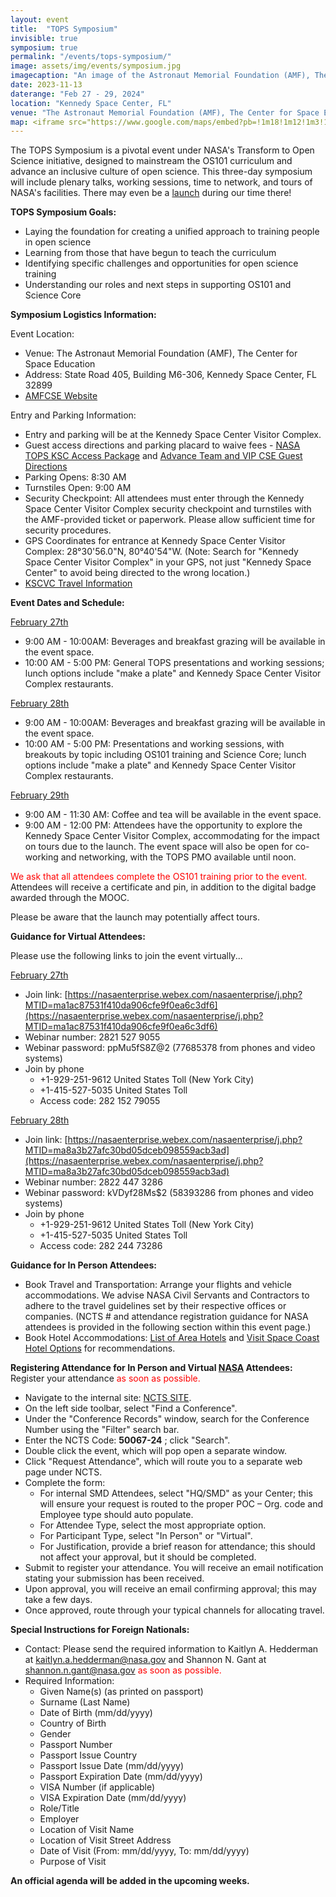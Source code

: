 ```yaml
---
layout: event
title:  "TOPS Symposium"
invisible: true
symposium: true
permalink: "/events/tops-symposium/"
image: assets/img/events/symposium.jpg
imagecaption: "An image of the Astronaut Memorial Foundation (AMF), The Center for Space Education."
date: 2023-11-13
daterange: "Feb 27 - 29, 2024"
location: "Kennedy Space Center, FL"
venue: "The Astronaut Memorial Foundation (AMF), The Center for Space Education"
map: <iframe src="https://www.google.com/maps/embed?pb=!1m18!1m12!1m3!1d17668.211620921105!2d-80.68363317924783!3d28.515145175939733!2m3!1f0!2f0!3f0!3m2!1i1024!2i768!4f13.1!3m3!1m2!1s0x88e0ae323bf8b095%3A0x6d2c49c8109fb4d1!2sThe%20Astronauts%20Memorial%20Foundation!5e0!3m2!1sen!2sus!4v1706298033602!5m2!1sen!2sus" width="600" height="450" style="border:0;" allowfullscreen="" loading="lazy" referrerpolicy="no-referrer-when-downgrade"></iframe>
---
```


The TOPS Symposium is a pivotal event under NASA's Transform to Open Science initiative, designed to mainstream the OS101 curriculum and advance an inclusive culture of open science. This three-day symposium will include plenary talks, working sessions, time to network, and tours of NASA's facilities. There may even be a [launch](https://www.visitspacecoast.com/launches/) during our time there!

**TOPS Symposium Goals:**

- Laying the foundation for creating a unified approach to training people in open science
- Learning from those that have begun to teach the curriculum
- Identifying specific challenges and opportunities for open science training
- Understanding our roles and next steps in supporting OS101 and Science Core

**Symposium Logistics Information:**

Event Location:

- Venue: The Astronaut Memorial Foundation (AMF), The Center for Space Education
- Address: State Road 405, Building M6-306, Kennedy Space Center, FL 32899
- [AMFCSE Website](https://www.amfcse.org/about-cse)

Entry and Parking Information:

- Entry and parking will be at the Kennedy Space Center Visitor Complex. 
- Guest access directions and parking placard to waive fees - <a href="https://science.nasa.gov/wp-content/uploads/2024/02/nasa-tops-access-package.pdf" target="_blank">NASA TOPS KSC Access Package</a> and <a href="https://science.nasa.gov/wp-content/uploads/2024/02/advance-team-and-vip-cse-guest-directions.pdf" target="_blank">Advance Team and VIP CSE Guest Directions</a>
- Parking Opens: 8:30 AM
- Turnstiles Open: 9:00 AM 
- Security Checkpoint: All attendees must enter through the Kennedy Space Center Visitor Complex security checkpoint and turnstiles with the AMF-provided ticket or paperwork. Please allow sufficient time for security procedures.
- GPS Coordinates for entrance at Kennedy Space Center Visitor Complex: 28°30'56.0"N, 80°40'54"W. (Note: Search for "Kennedy Space Center Visitor Complex" in your GPS, not just "Kennedy Space Center" to avoid being directed to the wrong location.) 
- [KSCVC Travel Information](https://www.kennedyspacecenter.com/info/travel-information)

**Event Dates and Schedule:**

<u>February 27th</u>

- 9:00 AM - 10:00AM: Beverages and breakfast grazing will be available in the event space.
- 10:00 AM - 5:00 PM: General TOPS presentations and working sessions; lunch options include "make a plate" and Kennedy Space Center Visitor Complex restaurants.

<u>February 28th</u>

- 9:00 AM - 10:00AM: Beverages and breakfast grazing will be available in the event space.
- 10:00 AM - 5:00 PM: Presentations and working sessions, with breakouts by topic including OS101 training and Science Core; lunch options include "make a plate" and Kennedy Space Center Visitor Complex restaurants.

<u>February 29th</u>

- 9:00 AM - 11:30 AM: Coffee and tea will be available in the event space.
- 9:00 AM - 12:00 PM: Attendees have the opportunity to explore the Kennedy Space Center Visitor Complex, accommodating for the impact on tours due to the launch. The event space will also be open for co-working and networking, with the TOPS PMO available until noon.


<span style="color:red;">We ask that all attendees complete the OS101 training prior to the event.</span> Attendees will receive a certificate and pin, in addition to the digital badge awarded through the MOOC. 

Please be aware that the launch may potentially affect tours.

**Guidance for Virtual Attendees:**

Please use the following links to join the event virtually...

<u>February 27th</u>

- Join link: [https://nasaenterprise.webex.com/nasaenterprise/j.php?MTID=ma1ac87531f410da906cfe9f0ea6c3df6](https://nasaenterprise.webex.com/nasaenterprise/j.php?MTID=ma1ac87531f410da906cfe9f0ea6c3df6)
- Webinar number: 2821 527 9055
- Webinar password: ppMu5fS8Z@2 (77685378 from phones and video systems)
- Join by phone
  - +1-929-251-9612 United States Toll (New York City)
  - +1-415-527-5035 United States Toll
  - Access code: 282 152 79055

<u>February 28th</u>

- Join link: [https://nasaenterprise.webex.com/nasaenterprise/j.php?MTID=ma8a3b27afc30bd05dceb098559acb3ad](https://nasaenterprise.webex.com/nasaenterprise/j.php?MTID=ma8a3b27afc30bd05dceb098559acb3ad)
- Webinar number: 2822 447 3286
- Webinar password: kVDyf28Ms$2 (58393286 from phones and video systems)
- Join by phone
  - +1-929-251-9612 United States Toll (New York City)
  - +1-415-527-5035 United States Toll
  - Access code: 282 244 73286

**Guidance for In Person Attendees:**

- Book Travel and Transportation: Arrange your flights and vehicle accommodations. We advise NASA Civil Servants and Contractors to adhere to the travel guidelines set by their respective offices or companies. (NCTS # and attendance registration guidance for NASA attendees is provided in the following section within this event page.) 
- Book Hotel Accommodations:  [List of Area Hotels](https://hotelpackages.kennedyspacecenter.com/site/welcome/14588/kennedy-space-center-discount-hotel-packages?_gl=1*1yw5agw*_gcl_au*MTI3NzAzMDc0Mi4xNzAxODAyMzQy) and [Visit Space Coast Hotel Options](https://www.visitspacecoast.com/stay/) for recommendations.

**Registering Attendance for In Person and Virtual <u>NASA</u> Attendees:** Register your attendance <span style="color:red;">as soon as possible.</span>

- Navigate to the internal site: [NCTS SITE](https://ncts.nasa.gov/ncts.ui/index.html?ACSREQUESTID=Kd708f1de5b3e5d3a1f58ea049298da4ec3f3d6b1).
- On the left side toolbar, select "Find a Conference".
- Under the "Conference Records" window, search for the Conference Number using the "Filter" search bar.
- Enter the NCTS Code: **50067-24** ; click "Search".
- Double click the event, which will pop open a separate window.
- Click "Request Attendance", which will route you to a separate web page under NCTS.
- Complete the form:
  - For internal SMD Attendees, select "HQ/SMD" as your Center; this will ensure your request is routed to the proper POC – Org. code and Employee type should auto populate.
  - For Attendee Type, select the most appropriate option.  
  - For Participant Type, select "In Person" or "Virtual".  
  - For Justification, provide a brief reason for attendance; this should not affect your approval, but it should be completed.
- Submit to register your attendance. You will receive an email notification stating your submission has been received.
- Upon approval, you will receive an email confirming approval; this may take a few days.
- Once approved, route through your typical channels for allocating travel.

**Special Instructions for Foreign Nationals:**

- Contact: Please send the required information to Kaitlyn A. Hedderman at kaitlyn.a.hedderman@nasa.gov and Shannon N. Gant at shannon.n.gant@nasa.gov <span style="color:red;">as soon as possible.</span>
- Required Information:
  - Given Name(s) (as printed on passport)
  - Surname (Last Name)
  - Date of Birth (mm/dd/yyyy)
  - Country of Birth
  - Gender
  - Passport Number
  - Passport Issue Country
  - Passport Issue Date (mm/dd/yyyy)
  - Passport Expiration Date (mm/dd/yyyy)
  - VISA Number (if applicable)
  - VISA Expiration Date (mm/dd/yyyy)
  - Role/Title
  - Employer
  - Location of Visit Name
  - Location of Visit Street Address
  - Date of Visit (From: mm/dd/yyyy, To: mm/dd/yyyy)
  - Purpose of Visit

**An official agenda will be added in the upcoming weeks.**